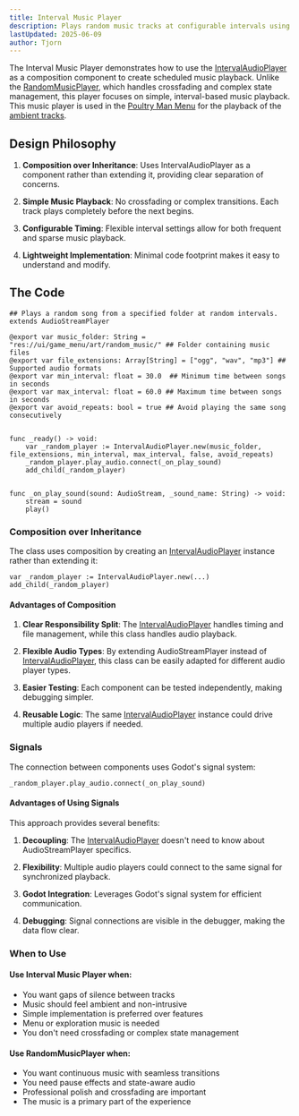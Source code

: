 ```yaml
---
title: Interval Music Player
description: Plays random music tracks at configurable intervals using composition pattern.
lastUpdated: 2025-06-09
author: Tjorn
---
```


The Interval Music Player demonstrates how to use the [IntervalAudioPlayer](/fowl-play/gameplay/audio/interval-players/interval-audio-player) as a composition component to create scheduled music playback. Unlike the [RandomMusicPlayer](/fowl-play/gameplay/audio/random-players/random-audio-player), which handles crossfading and complex state management, this player focuses on simple, interval-based music playback.
This music player is used in the [Poultry Man Menu](/fowl-play/gameplay/user-interface/poultry-man) for the playback of the [ambient tracks](/fowl-play/art/music/poultry-man-menu/).

## Design Philosophy

1. **Composition over Inheritance**: Uses IntervalAudioPlayer as a component rather than extending it, providing clear separation of concerns.

2. **Simple Music Playback**: No crossfading or complex transitions. Each track plays completely before the next begins.

3. **Configurable Timing**: Flexible interval settings allow for both frequent and sparse music playback.

4. **Lightweight Implementation**: Minimal code footprint makes it easy to understand and modify.

## The Code

```gdscript
## Plays a random song from a specified folder at random intervals.
extends AudioStreamPlayer

@export var music_folder: String = "res://ui/game_menu/art/random_music/" ## Folder containing music files
@export var file_extensions: Array[String] = ["ogg", "wav", "mp3"] ## Supported audio formats
@export var min_interval: float = 30.0  ## Minimum time between songs in seconds
@export var max_interval: float = 60.0 ## Maximum time between songs in seconds
@export var avoid_repeats: bool = true ## Avoid playing the same song consecutively


func _ready() -> void:
	var _random_player := IntervalAudioPlayer.new(music_folder, file_extensions, min_interval, max_interval, false, avoid_repeats)
	_random_player.play_audio.connect(_on_play_sound)
	add_child(_random_player)


func _on_play_sound(sound: AudioStream, _sound_name: String) -> void:
	stream = sound
	play()
```

### Composition over Inheritance

The class uses composition by creating an [IntervalAudioPlayer](/fowl-play/gameplay/audio/interval-players/interval-audio-player) instance rather than extending it:

```gdscript
var _random_player := IntervalAudioPlayer.new(...)
add_child(_random_player)
```

#### Advantages of Composition

1. **Clear Responsibility Split**: The [IntervalAudioPlayer](/fowl-play/gameplay/audio/interval-players/interval-audio-player) handles timing and file management, while this class handles audio playback.

2. **Flexible Audio Types**: By extending AudioStreamPlayer instead of [IntervalAudioPlayer](/fowl-play/gameplay/audio/interval-players/interval-audio-player), this class can be easily adapted for different audio player types.

3. **Easier Testing**: Each component can be tested independently, making debugging simpler.

4. **Reusable Logic**: The same [IntervalAudioPlayer](/fowl-play/gameplay/audio/interval-players/interval-audio-player) instance could drive multiple audio players if needed.

### Signals

The connection between components uses Godot's signal system:

```gdscript
_random_player.play_audio.connect(_on_play_sound)
```

#### Advantages of Using Signals

This approach provides several benefits:

1. **Decoupling**: The [IntervalAudioPlayer](/fowl-play/gameplay/audio/interval-players/interval-audio-player) doesn't need to know about AudioStreamPlayer specifics.

2. **Flexibility**: Multiple audio players could connect to the same signal for synchronized playback.

3. **Godot Integration**: Leverages Godot's signal system for efficient communication.

4. **Debugging**: Signal connections are visible in the debugger, making the data flow clear.

### When to Use

#### Use Interval Music Player when:

- You want gaps of silence between tracks
- Music should feel ambient and non-intrusive
- Simple implementation is preferred over features
- Menu or exploration music is needed
- You don't need crossfading or complex state management

#### Use RandomMusicPlayer when:

- You want continuous music with seamless transitions
- You need pause effects and state-aware audio
- Professional polish and crossfading are important
- The music is a primary part of the experience
